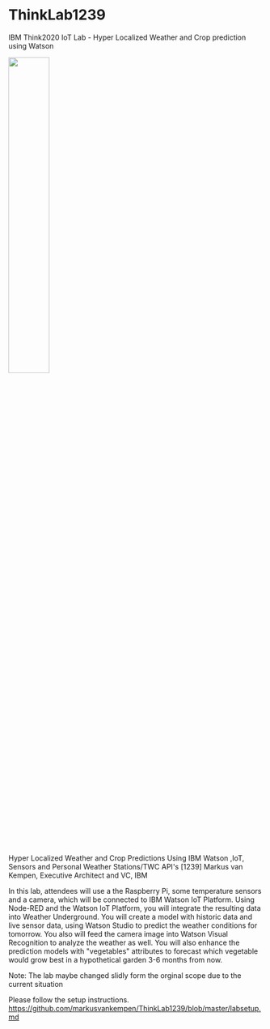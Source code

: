 # ThinkLab1239
IBM Think2020 IoT Lab - Hyper Localized Weather and Crop prediction using Watson

<img src="https://raw.githubusercontent.com/markusvankempen/ThinkLab1239/master/images/think.gif" width="40%" height="40%" > 
   
Hyper Localized Weather and Crop Predictions Using IBM Watson ,IoT, Sensors and Personal Weather Stations/TWC API's [1239]
Markus van Kempen, Executive Architect and VC, IBM

In this lab, attendees will use a the Raspberry Pi, some temperature sensors and a camera, which will be connected to IBM Watson IoT Platform. Using Node-RED and the Watson IoT Platform, you will integrate the resulting data into Weather Underground. You will create a model with historic data and live sensor data, using Watson Studio to predict the weather conditions for tomorrow. You also will feed the camera image into Watson Visual Recognition to analyze the weather as well. You will also enhance the prediction models with "vegetables" attributes to forecast which vegetable would grow best in a hypothetical garden 3-6 months from now.

Note: The lab maybe changed slidly form the orginal scope due to the current situation 

Please follow the setup instructions. 
https://github.com/markusvankempen/ThinkLab1239/blob/master/labsetup.md

